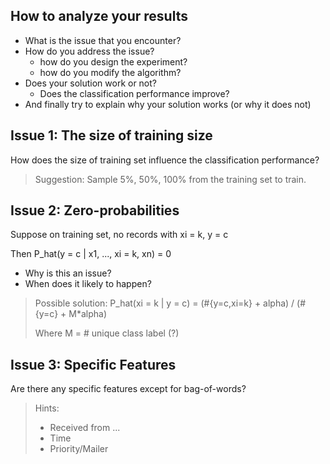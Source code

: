 
##  How to analyze your results
- What is the issue that you encounter?
- How do you address the issue?
  - how do you design the experiment?
  - how do you modify the algorithm?
- Does your solution work or not?
  - Does the classification performance improve?
- And finally try to explain why your solution works (or why it does not)

## Issue 1: The size of training size
How does the size of training set influence the classification performance?
> Suggestion: Sample 5%, 50%, 100% from the training set to train.

## Issue 2: Zero-probabilities
Suppose on training set, no records with xi = k, y = c

Then P_hat(y = c | x1, ..., xi = k, xn) = 0

- Why is this an issue?
- When does it likely to happen?

> Possible solution: P_hat(xi = k | y = c) = (#{y=c,xi=k} + alpha) / (#{y=c} + M*alpha)
> 
> Where M = # unique class label (?)

## Issue 3: Specific Features
Are there any specific features except for bag-of-words?
> Hints:
> - Received from ...
> - Time
> - Priority/Mailer